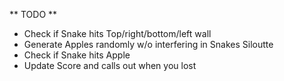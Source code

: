 ** TODO **

* Check if Snake hits Top/right/bottom/left wall
* Generate Apples randomly w/o interfering in Snakes Siloutte
* Check if Snake hits Apple
* Update Score and calls out when you lost
